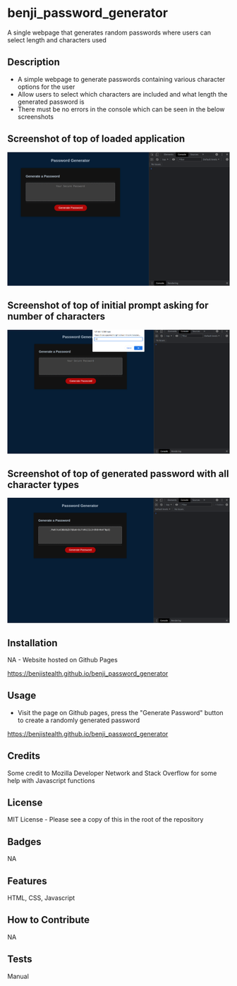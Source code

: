 # benji_password_generator

A single webpage that generates random passwords where users can select length and characters used

## Description

- A simple webpage to generate passwords containing various character options for the user
- Allow users to select which characters are included and what length the generated password is
- There must be no errors in the console which can be seen in the below screenshots

## Screenshot of top of loaded application

    
  <img alt="Screenshot_1" src="assets\images\screenshot1.png">

  ## Screenshot of top of initial prompt asking for number of characters

    
  <img alt="Screenshot_1" src="assets\images\screenshot2.png">

  ## Screenshot of top of generated password with all character types

    
  <img alt="Screenshot_1" src="assets\images\screenshot3.png">


## Installation

NA - Website hosted on Github Pages

https://benjistealth.github.io/benji_password_generator

## Usage

- Visit the page on Github pages, press the "Generate Password" button to create a randomly generated password

https://benjistealth.github.io/benji_password_generator

## Credits

Some credit to Mozilla Developer Network and Stack Overflow for some help with Javascript functions

## License

MIT License - Please see a copy of this in the root of the repository


## Badges

NA

## Features

HTML, CSS, Javascript

## How to Contribute

NA

## Tests

Manual


